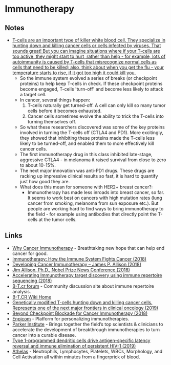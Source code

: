 # Immunotherapy

## Notes

- [T-cells are an important type of killer white blood cell. They specialize in hunting down and killing cancer cells or cells infected by viruses. That sounds great! But you can imagine situations where if your T-cells are too active, they might start to hurt, rather than help - for example, lots of autoimmunity is caused by T-cells that misrecognize normal cells as cells that need to be killed; also, think about when you get the flu - your temperature starts to rise, if it got too high it could kill you.](https://www.reddit.com/r/sciences/comments/9kfkmw/two_scientists_james_allison_and_tasuku_honjo_who/e6zolvk)
  - So the immune system evolved a series of breaks (or checkpoint proteins) to help keep T-cells in check. If these checkpoint proteins become engaged, T-cells 'turn-off' and become less likely to attack a target cell.
  - In cancer, several things happen:
    1. T-cells naturally get turned-off. A cell can only kill so many tumor cells before it becomes exhausted.
    2. Cancer cells sometimes evolve the ability to trick the T-cells into turning themselves off.
  - So what these researchers discovered was some of the key proteins involved in turning the T-cells off (CTLA4 and PD1). More excitingly, they showed that inhibiting these proteins made the T-cells less likely to be turned-off, and enabled them to more effectively kill cancer cells.
  - The first immunotherapy drug in this class inhibited late-stage, aggressive CTLA4 - in melanoma it raised survival from close to zero to about 10-15%.
  - The next major innovation was anti-PD1 drugs. These drugs are racking up impressive clinical results so fast, it is hard to quantify just how good they are.
  - What does this mean for someone with HER2+ breast cancer?:
    - Immunotherapy has made less inroads into breast cancer, so far. It seems to work best on cancers with high mutation rates (lung cancer from smoking, melanoma from sun exposure etc.). But people are working hard to find ways to bring immunotherapy to the field - for example using antibodies that directly point the T-cells at the tumor cells.

## Links

- [Why Cancer Immunotherapy](https://www.parkerici.org/why-cancer-immunotherapy/) - Breathtaking new hope that can help end cancer for good.
- [Immunotherapy: How the Immune System Fights Cancer (2018)](https://www.youtube.com/watch?v=jDdL2bMQXfE)
- [Developing Cancer Immunotherapy – James P. Allison (2018)](https://www.youtube.com/watch?v=D3HpxA_cMNw)
- [Jim Allison, Ph.D., Nobel Prize News Conference (2018)](https://www.youtube.com/watch?v=ScuTG1bzSHY)
- [Accelerating Immunotherapy target discovery using immune repertoire sequencing (2018)](https://www.youtube.com/watch?v=1ZHeoVqw4cQ)
- [B-T.cr forum](https://b-t.cr/) - Community discussion site about immune repertoire analysis.
- [B-T.CR Wiki Home](https://b-t.cr/t/b-t-cr-wiki-home/321)
- [Genetically modified T-cells hunting down and killing cancer cells. Represents one of the next major frontiers in clinical oncology (2019)](https://www.reddit.com/r/Futurology/comments/aohegg/genetically_modified_tcells_hunting_down_and/)
- [Beyond Checkpoint Blockade for Cancer Immunotherapy (2018)](https://www.youtube.com/watch?v=5fgjcbPgSvA)
- [Enpicom](https://www.enpicom.com/) - Platform for personalizing immunotherapies.
- [Parker Institute](https://www.parkerici.org/) - Brings together the field’s top scientists & clinicians to accelerate the development of breakthrough immunotherapies to turn cancer into a curable disease.
- [Type 1-programmed dendritic cells drive antigen-specific latency reversal and immune elimination of persistent HIV-1 (2019)](<https://www.ebiomedicine.com/article/S2352-3964(19)30222-1/fulltext>)
- [Athelas](https://athelas.com/) - Neutrophils, Lymphocytes, Platelets, WBCs, Morphology, and Cell Activation all within minutes from a fingerprick of blood.

